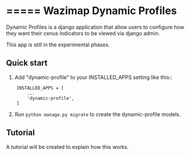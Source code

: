 =====
Wazimap Dynamic Profiles
=====

Dynamic Profiles is a django application that allow users to configure how they want their cenus indicators to be viewed via django admin.


This app is still in the experimental phases.

Quick start
-----------

1. Add "dynamic-profile" to your INSTALLED_APPS setting like this::

```
    INSTALLED_APPS = [
        ...
        'dynamic-profile',
    ]
```

2. Run `python manage.py migrate` to create the dynamic-profile models.


Tutorial
-------------

A tutorial will be created to explain how this works.
